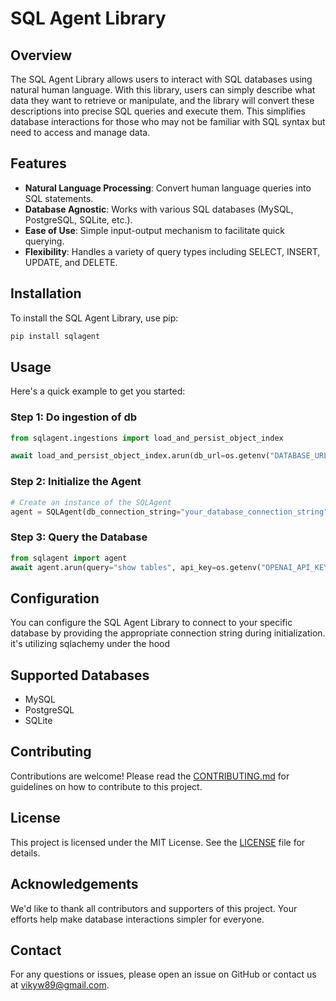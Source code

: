 # SQL Agent Library

## Overview

The SQL Agent Library allows users to interact with SQL databases using natural human language. With this library, users can simply describe what data they want to retrieve or manipulate, and the library will convert these descriptions into precise SQL queries and execute them. This simplifies database interactions for those who may not be familiar with SQL syntax but need to access and manage data.

## Features

- **Natural Language Processing**: Convert human language queries into SQL statements.
- **Database Agnostic**: Works with various SQL databases (MySQL, PostgreSQL, SQLite, etc.).
- **Ease of Use**: Simple input-output mechanism to facilitate quick querying.
- **Flexibility**: Handles a variety of query types including SELECT, INSERT, UPDATE, and DELETE.

## Installation

To install the SQL Agent Library, use pip:

```bash
pip install sqlagent
```

## Usage

Here's a quick example to get you started:

### Step 1: Do ingestion of db

```python
from sqlagent.ingestions import load_and_persist_object_index

await load_and_persist_object_index.arun(db_url=os.getenv("DATABASE_URL",""), api_key=os.getenv("OPENAI_API_KEY",""),object_index_dir="./object_index", model="gpt-3.5-turbo")
```

### Step 2: Initialize the Agent

```python
# Create an instance of the SQLAgent
agent = SQLAgent(db_connection_string="your_database_connection_string")
```

### Step 3: Query the Database

```python
from sqlagent import agent
await agent.arun(query="show tables", api_key=os.getenv("OPENAI_API_KEY",""), model="gpt-3.5-turbo",db_url=os.getenv("DATABASE_URL",""))
```

## Configuration

You can configure the SQL Agent Library to connect to your specific database by providing the appropriate connection string during initialization.
it's utilizing sqlachemy under the hood

## Supported Databases

- MySQL
- PostgreSQL
- SQLite

## Contributing

Contributions are welcome! Please read the [CONTRIBUTING.md](CONTRIBUTING.md) for guidelines on how to contribute to this project.

## License

This project is licensed under the MIT License. See the [LICENSE](LICENSE) file for details.

## Acknowledgements

We'd like to thank all contributors and supporters of this project. Your efforts help make database interactions simpler for everyone.

## Contact

For any questions or issues, please open an issue on GitHub or contact us at vikyw89@gmail.com.
